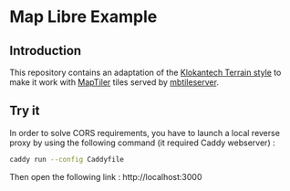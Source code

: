 # Map Libre Example

## Introduction
This repository contains an adaptation of the [Klokantech Terrain style](https://github.com/IllusionVK/klokantech-terrain-gl-style) to make it work with [MapTiler](https://www.maptiler.com/) tiles served by [mbtileserver](https://github.com/consbio/mbtileserver).

## Try it

In order to solve CORS requirements, you have to launch a local reverse proxy by using the following command (it required Caddy webserver) :
```sh
caddy run --config Caddyfile
```

Then open the following link : http://localhost:3000
